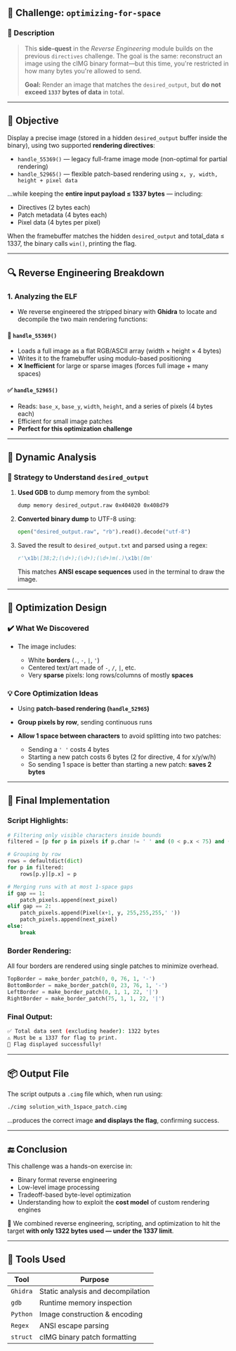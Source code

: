## 🧠 Challenge: `optimizing-for-space`

### 📝 Description

> This **side-quest** in the *Reverse Engineering* module builds on the previous `directives` challenge. The goal is the same: reconstruct an image using the cIMG binary format—but this time, you're restricted in how many bytes you're allowed to send.
>
> **Goal:** Render an image that matches the `desired_output`, but **do not exceed `1337` bytes of data** in total.

---

## 🎯 Objective

Display a precise image (stored in a hidden `desired_output` buffer inside the binary), using two supported **rendering directives**:

* `handle_55369()` — legacy full-frame image mode (non-optimal for partial rendering)
* `handle_52965()` — flexible patch-based rendering using `x, y, width, height + pixel data`

...while keeping the **entire input payload ≤ 1337 bytes** — including:

* Directives (2 bytes each)
* Patch metadata (4 bytes each)
* Pixel data (4 bytes per pixel)

When the framebuffer matches the hidden `desired_output` and total\_data ≤ 1337, the binary calls `win()`, printing the flag.

---

## 🔍 Reverse Engineering Breakdown

### 1. **Analyzing the ELF**

* We reverse engineered the stripped binary with **Ghidra** to locate and decompile the two main rendering functions:

#### 🧩 `handle_55369()`

* Loads a full image as a flat RGB/ASCII array (width × height × 4 bytes)
* Writes it to the framebuffer using modulo-based positioning
* ❌ **Inefficient** for large or sparse images (forces full image + many spaces)

#### ✅ `handle_52965()`

* Reads: `base_x`, `base_y`, `width`, `height`, and a series of pixels (4 bytes each)
* Efficient for small image patches
* **Perfect for this optimization challenge**

---

## 🧪 Dynamic Analysis

### 🧠 Strategy to Understand `desired_output`

1. **Used GDB** to dump memory from the symbol:

   ```bash
   dump memory desired_output.raw 0x404020 0x408d79
   ```

2. **Converted binary dump** to UTF-8 using:

   ```python
   open("desired_output.raw", "rb").read().decode("utf-8")
   ```

3. Saved the result to `desired_output.txt` and parsed using a regex:

   ```python
   r'\x1b\[38;2;(\d+);(\d+);(\d+)m(.)\x1b\[0m'
   ```

   This matches **ANSI escape sequences** used in the terminal to draw the image.

---

## 🧠 Optimization Design

### ✔️ What We Discovered

* The image includes:

  * White **borders** (`.`, `-`, `|`, `'`)
  * Centered text/art made of `-`, `/`, `|`, etc.
  * Very **sparse** pixels: long rows/columns of mostly **spaces**

### 💡 Core Optimization Ideas

* Using **patch-based rendering (`handle_52965`)**
* **Group pixels by row**, sending continuous runs
* **Allow 1 space between characters** to avoid splitting into two patches:

  * Sending a `' '` costs 4 bytes
  * Starting a new patch costs 6 bytes (2 for directive, 4 for x/y/w/h)
  * So sending 1 space is better than starting a new patch: **saves 2 bytes**

---

## 🧰 Final Implementation

### Script Highlights:

```python
# Filtering only visible characters inside bounds
filtered = [p for p in pixels if p.char != ' ' and (0 < p.x < 75) and (0 < p.y < 23)]

# Grouping by row
rows = defaultdict(dict)
for p in filtered:
    rows[p.y][p.x] = p

# Merging runs with at most 1-space gaps
if gap == 1:
    patch_pixels.append(next_pixel)
elif gap == 2:
    patch_pixels.append(Pixel(x+1, y, 255,255,255,' '))
    patch_pixels.append(next_pixel)
else:
    break
```

### Border Rendering:

All four borders are rendered using single patches to minimize overhead.

```python
TopBorder = make_border_patch(0, 0, 76, 1, '-')
BottomBorder = make_border_patch(0, 23, 76, 1, '-')
LeftBorder = make_border_patch(0, 1, 1, 22, '|')
RightBorder = make_border_patch(75, 1, 1, 22, '|')
```

### Final Output:

```bash
✅ Total data sent (excluding header): 1322 bytes
⚠️ Must be ≤ 1337 for flag to print.
🎉 Flag displayed successfully!
```

---

## 📦 Output File

The script outputs a `.cimg` file which, when run using:

```bash
./cimg solution_with_1space_patch.cimg
```

...produces the correct image **and displays the flag**, confirming success.

---

## 🔚 Conclusion

This challenge was a hands-on exercise in:

* Binary format reverse engineering
* Low-level image processing
* Tradeoff-based byte-level optimization
* Understanding how to exploit the **cost model** of custom rendering engines

💪 We combined reverse engineering, scripting, and optimization to hit the target **with only 1322 bytes used — under the 1337 limit**.

---

## 🧰 Tools Used

| Tool     | Purpose                           |
| -------- | --------------------------------- |
| `Ghidra` | Static analysis and decompilation |
| `gdb`    | Runtime memory inspection         |
| `Python` | Image construction & encoding     |
| `Regex`  | ANSI escape parsing               |
| `struct` | cIMG binary patch formatting      |

